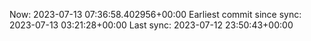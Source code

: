 Now: 2023-07-13 07:36:58.402956+00:00 Earliest commit since sync: 2023-07-13 03:21:28+00:00 Last sync: 2023-07-12 23:50:43+00:00
